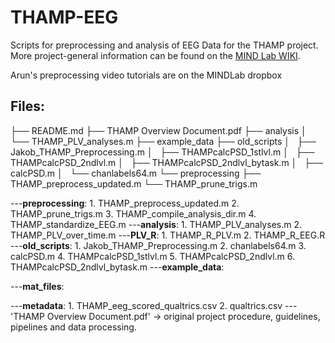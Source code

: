 # THAMP-EEG

Scripts for preprocessing and analysis of EEG Data for the THAMP project. More project-general information can be found on the [MIND Lab WIKI](https://github.com/mind-lab-bos/labwiki/wiki). 

Arun's preprocessing video tutorials are on the MINDLab dropbox

## Files:
├── README.md
├── THAMP Overview Document.pdf
├── analysis
│   └── THAMP_PLV_analyses.m
├── example_data
├── old_scripts
│   ├── Jakob_THAMP_Preprocessing.m
│   ├── THAMPcalcPSD_1stlvl.m
│   ├── THAMPcalcPSD_2ndlvl.m
│   ├── THAMPcalcPSD_2ndlvl_bytask.m
│   ├── calcPSD.m
│   └── chanlabels64.m
└── preprocessing
    ├── THAMP_preprocess_updated.m
    └── THAMP_prune_trigs.m


---**preprocessing**:
	1. THAMP_preprocess_updated.m
	2. THAMP_prune_trigs.m
	3. THAMP_compile_analysis_dir.m
	4. THAMP_standardize_EEG.m
---**analysis**: 
	1. THAMP_PLV_analyses.m
	2. THAMP_PLV_over_time.m
	---**PLV_R**:
		1. THAMP_R_PLV.m
		2. THAMP_R_EEG.R
---**old_scripts**:
	1. Jakob_THAMP_Preprocessing.m
	2. chanlabels64.m
	3. calcPSD.m
	4. THAMPcalcPSD_1stlvl.m
	5. THAMPcalcPSD_2ndlvl.m
	6. THAMPcalcPSD_2ndlvl_bytask.m
---**example_data**:

---**mat_files**:

---**metadata**:
	1. THAMP_eeg_scored_qualtrics.csv
	2. qualtrics.csv
---'THAMP Overview Document.pdf'
	-> original project procedure, guidelines, pipelines and data processing.